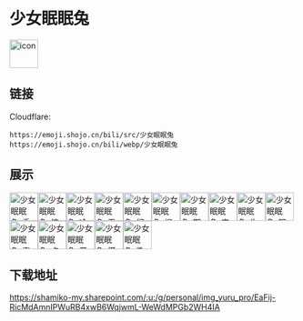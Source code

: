 # 少女眠眠兔
<img src="https://emoji.shojo.cn/bili/src/少女眠眠兔/icon.png" width="50" height="50" alt="icon">

## 链接
Cloudflare:
```
https://emoji.shojo.cn/bili/src/少女眠眠兔
https://emoji.shojo.cn/bili/webp/少女眠眠兔
```
## 展示
<img src="https://emoji.shojo.cn/bili/src/少女眠眠兔/少女眠眠兔-委屈.png" width="50" height="50" alt="少女眠眠兔-委屈"><img src="https://emoji.shojo.cn/bili/src/少女眠眠兔/少女眠眠兔-惊讶.png" width="50" height="50" alt="少女眠眠兔-惊讶"><img src="https://emoji.shojo.cn/bili/src/少女眠眠兔/少女眠眠兔-冷漠.png" width="50" height="50" alt="少女眠眠兔-冷漠"><img src="https://emoji.shojo.cn/bili/src/少女眠眠兔/少女眠眠兔-无语.png" width="50" height="50" alt="少女眠眠兔-无语"><img src="https://emoji.shojo.cn/bili/src/少女眠眠兔/少女眠眠兔-幻想时间.png" width="50" height="50" alt="少女眠眠兔-幻想时间"><img src="https://emoji.shojo.cn/bili/src/少女眠眠兔/少女眠眠兔-提出观点.png" width="50" height="50" alt="少女眠眠兔-提出观点"><img src="https://emoji.shojo.cn/bili/src/少女眠眠兔/少女眠眠兔-期待.png" width="50" height="50" alt="少女眠眠兔-期待"><img src="https://emoji.shojo.cn/bili/src/少女眠眠兔/少女眠眠兔-宕机.png" width="50" height="50" alt="少女眠眠兔-宕机"><img src="https://emoji.shojo.cn/bili/src/少女眠眠兔/少女眠眠兔-生气.png" width="50" height="50" alt="少女眠眠兔-生气"><img src="https://emoji.shojo.cn/bili/src/少女眠眠兔/少女眠眠兔-阴险.png" width="50" height="50" alt="少女眠眠兔-阴险"><img src="https://emoji.shojo.cn/bili/src/少女眠眠兔/少女眠眠兔-喜欢.png" width="50" height="50" alt="少女眠眠兔-喜欢"><img src="https://emoji.shojo.cn/bili/src/少女眠眠兔/少女眠眠兔-点赞.png" width="50" height="50" alt="少女眠眠兔-点赞"><img src="https://emoji.shojo.cn/bili/src/少女眠眠兔/少女眠眠兔-开心.png" width="50" height="50" alt="少女眠眠兔-开心"><img src="https://emoji.shojo.cn/bili/src/少女眠眠兔/少女眠眠兔-慌乱.png" width="50" height="50" alt="少女眠眠兔-慌乱"><img src="https://emoji.shojo.cn/bili/src/少女眠眠兔/少女眠眠兔-撒花.png" width="50" height="50" alt="少女眠眠兔-撒花">

## 下载地址

https://shamiko-my.sharepoint.com/:u:/g/personal/img_yuru_pro/EaFij-RicMdAmnIPWuRB4xwB6WqjwmL-WeWdMPGb2WH4IA